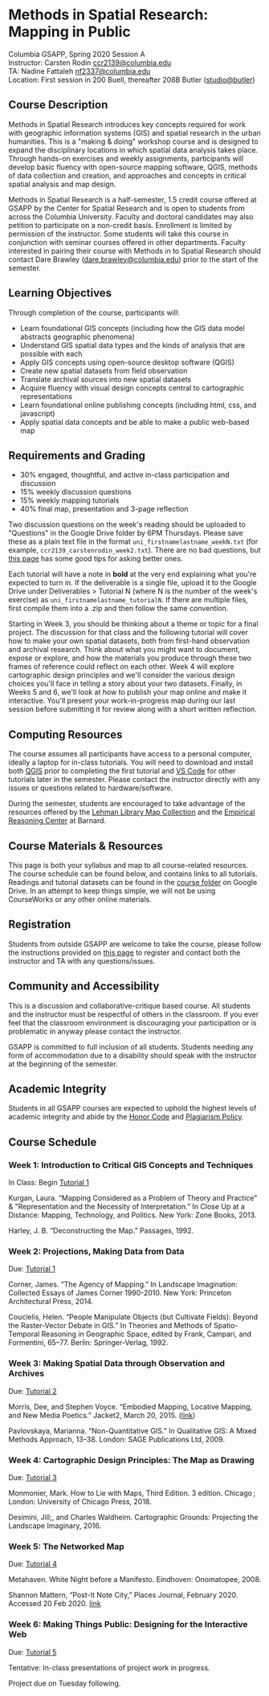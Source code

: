 # Methods in Spatial Research: Mapping in Public

Columbia GSAPP, Spring 2020 Session A  
Instructor: Carsten Rodin [ccr2139@columbia.edu](mailto:ccr2139@columbia.edu)  
TA: Nadine Fattaleh [nf2337@columbia.edu](mailto:nf2337@columbia.edu)  
Location: First session in 200 Buell, thereafter 208B Butler ([studio@butler](https://studio.cul.columbia.edu/spaces/butler/))  

## Course Description

Methods in Spatial Research introduces key concepts required for work with geographic information systems (GIS) and spatial research in the urban humanities. This is a "making & doing" workshop course and is designed to expand the disciplinary locations in which spatial data analysis takes place. Through hands-on exercises and weekly assignments, participants will develop basic fluency with open-source mapping software, QGIS, methods of data collection and creation, and approaches and concepts in critical spatial analysis and map design.

Methods in Spatial Research is a half-semester, 1.5 credit course offered at GSAPP by the Center for Spatial Research and is open to students from across the Columbia University. Faculty and doctoral candidates may also petition to participate on a non-credit basis. Enrollment is limited by permission of the instructor. Some students will take this course in conjunction with seminar courses offered in other departments. Faculty interested in pairing their course with Methods in to Spatial Research should contact Dare Brawley ([dare.brawley@columbia.edu](mailto:dare.brawley@columbia.edu)) prior to the start of the semester.

## Learning Objectives

Through completion of the course, participants will:

- Learn foundational GIS concepts (including how the GIS data model abstracts geographic phenomena)
- Understand GIS spatial data types and the kinds of analysis that are possible with each
- Apply GIS concepts using open-source desktop software (QGIS)
- Create new spatial datasets from field observation
- Translate archival sources into new spatial datasets
- Acquire fluency with visual design concepts central to cartographic representations
- Learn foundational online publishing concepts (including html, css, and javascript)
- Apply spatial data concepts and be able to make a public web-based map

## Requirements and Grading

- 30% engaged, thoughtful, and active in-class participation and discussion
- 15% weekly discussion questions
- 15% weekly mapping tutorials
- 40% final map, presentation and 3-page reflection

Two discussion questions on the week's reading should be uploaded to "Questions" in the Google Drive folder by 6PM Thursdays. Please save these as a plain text file in the format `uni_firstnamelastname_weekN.txt` (for example, `ccr2139_carstenrodin_week2.txt`). There are no bad questions, but [this page](https://teachingcommons.stanford.edu/resources/teaching/student-teacher-communication/designing-effective-discussion-questions) has some good tips for asking better ones.

Each tutorial will have a note in **bold** at the very end explaining what you're expected to turn in. If the deliverable is a single file, upload it to the Google Drive under Deliverables > Tutorial N (where N is the number of the week's exercise) as `uni_firstnamelastname_tutorialN`. If there are multiple files, first compile them into a .zip and then follow the same convention.

Starting in Week 3, you should be thinking about a theme or topic for a final project. The discussion for that class and the following tutorial will cover how to make your own spatial datasets, both from first-hand observation and archival research. Think about what you might want to document, expose or explore, and how the materials you produce through these two frames of reference could reflect on each other. Week 4 will explore cartographic design principles and we'll consider the various design choices you'll face in telling a story about your two datasets. Finally, in Weeks 5 and 6, we'll look at how to publish your map online and make it interactive. You'll present your work-in-progress map during our last session before submitting it for review along with a short written reflection.

## Computing Resources

The course assumes all participants have access to a personal computer, ideally a laptop for in-class tutorials. You will need to download and install both [QGIS](https://qgis.org/en/site/forusers/download.html) prior to completing the first tutorial and [VS Code](https://code.visualstudio.com) for other tutorials later in the semester. Please contact the instructor directly with any issues or questions related to hardware/software.

During the semester, students are encouraged to take advantage of the resources offered by the [Lehman Library Map Collection](https://library.columbia.edu/libraries/maps.html) and the [Empirical Reasoning Center](https://erc.barnard.edu) at Barnard.

## Course Materials & Resources

This page is both your syllabus and map to all course-related resources. The course schedule can be found below, and contains links to all tutorials. Readings and tutorial datasets can be found in the [course folder](https://drive.google.com/drive/folders/1IVjKSGSpNVmGB6r6zkiWuKoeryMfxZow?usp=sharing) on Google Drive. In an attempt to keep things simple, we will not be using CourseWorks or any other online materials.

## Registration

Students from outside GSAPP are welcome to take the course, please follow the instructions provided on [this page](https://www.arch.columbia.edu/cross-registration) to register and contact both the instructor and TA with any questions/issues.

## Community and Accessibility

This is a discussion and collaborative-critique based course. All students and the instructor must be respectful of others in the classroom. If you ever feel that the classroom environment is discouraging your participation or is problematic in anyway please contact the instructor.

GSAPP is committed to full inclusion of all students. Students needing any form of accommodation due to a disability should speak with the instructor at the beginning of the semester.

## Academic Integrity

Students in all GSAPP courses are expected to uphold the highest levels of academic integrity and abide by the [Honor Code](https://www.arch.columbia.edu/honor-system) and [Plagiarism Policy](https://www.arch.columbia.edu/plagiarism-policy).

## Course Schedule

### Week 1: Introduction to Critical GIS Concepts and Techniques

In Class: Begin [Tutorial 1](./tutorials/01_organizing-viewing-spatial-data-in-qgis)

Kurgan, Laura. “Mapping Considered as a Problem of Theory and Practice" & "Representation and the Necessity of Interpretation.” In Close Up at a Distance: Mapping, Technology, and Politics. New York: Zone Books, 2013.

Harley, J. B. “Deconstructing the Map.” Passages, 1992.

### Week 2: Projections, Making Data from Data

Due: [Tutorial 1](./tutorials/01_organizing-viewing-spatial-data-in-qgis)

Corner, James. “The Agency of Mapping.” In Landscape Imagination: Collected Essays of James Corner 1990-2010. New York: Princeton Architectural Press, 2014.

Couclelis, Helen. “People Manipulate Objects (but Cultivate Fields): Beyond the Raster-Vector Debate in GIS.” In Theories and Methods of Spatio-Temporal Reasoning in Geographic Space, edited by Frank, Campari, and Formentini, 65–77. Berlin: Springer-Verlag, 1992.

### Week 3: Making Spatial Data through Observation and Archives

Due: [Tutorial 2](./tutorials/02_working-with-cartographic-projections)

Morris, Dee, and Stephen Voyce. “Embodied Mapping, Locative Mapping, and New Media Poetics.” Jacket2, March 20, 2015. ([link](https://jacket2.org/commentary/embodied-mapping-locative-mapping-and-new-media-poetics))

Pavlovskaya, Marianna. “Non-Quantitative GIS.” In Qualitative GIS: A Mixed Methods Approach, 13–38. London: SAGE Publications Ltd, 2009.

### Week 4: Cartographic Design Principles: The Map as Drawing

Due: [Tutorial 3](./tutorials/03_making-spatial-datasets-observation-sensing.md)

Monmonier, Mark. How to Lie with Maps, Third Edition. 3 edition. Chicago ; London: University of Chicago Press, 2018.

Desimini, Jill;, and Charles Waldheim. Cartographic Grounds: Projecting the Landscape Imaginary, 2016.

### Week 5: The Networked Map

Due: [Tutorial 4](./tutorials/04_creating-web-maps.md)

Metahaven. White Night before a Manifesto. Eindhoven: Onomatopee, 2008.

Shannon Mattern, “Post-It Note City,” Places Journal, February 2020. Accessed 20 Feb 2020. [link](https://placesjournal.org/article/post-it-note-city/)

### Week 6: Making Things Public: Designing for the Interactive Web

Due: [Tutorial 5]()

Tentative: In-class presentations of project work in progress.  

Project due on Tuesday following.  
